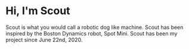 # Hi, I'm Scout
Scout is what you would call a robotic dog like machine. Scout has been inspired by the Boston Dynamics robot, Spot Mini. Scout has been my project since June 22nd, 2020.
